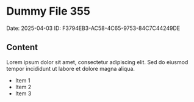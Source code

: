 # Dummy File 355

Date: 2025-04-03
ID: F3794EB3-AC58-4C65-9753-84C7C44249DE

## Content

Lorem ipsum dolor sit amet, consectetur adipiscing elit.
Sed do eiusmod tempor incididunt ut labore et dolore magna aliqua.

* Item 1
* Item 2
* Item 3

